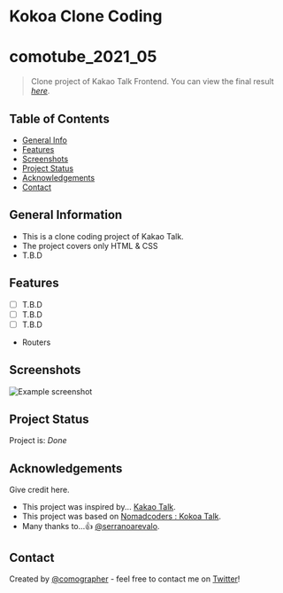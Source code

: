 # Kokoa Clone Coding

# comotube_2021_05

> Clone project of Kakao Talk Frontend.
> You can view the final result [_here_](https://comographer.github.io/kokoa_clone_2021_04/).

<!-- To be updated -->

## Table of Contents

- [General Info](#general-information)
- [Features](#features)
- [Screenshots](#screenshots)
- [Project Status](#project-status)
- [Acknowledgements](#acknowledgements)
- [Contact](#contact)

## General Information

- This is a clone coding project of Kakao Talk.
- The project covers only HTML & CSS
- T.B.D

## Features

- [ ] T.B.D
- [ ] T.B.D
- [ ] T.B.D
- Routers

## Screenshots

![Example screenshot](#)

<!-- To be updated -->

## Project Status

Project is: _Done_

## Acknowledgements

Give credit here.

- This project was inspired by... [Kakao Talk](https://www.kakaocorp.com/page/service/service/KakaoTalk).
- This project was based on [Nomadcoders : Kokoa Talk](https://nomadcoders.co/kokoa-clone/).
- Many thanks to...👍 [@serranoarevalo](https://github.com/serranoarevalo).

## Contact

Created by [@comographer](https://github.com/comographer) - feel free to contact me on [Twitter](https://twitter.com/_Comographer)!
